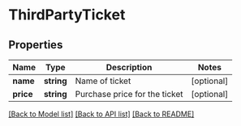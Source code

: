 # ThirdPartyTicket

## Properties
Name | Type | Description | Notes
------------ | ------------- | ------------- | -------------
**name** | **string** | Name of ticket | [optional] 
**price** | **string** | Purchase price for the ticket | [optional] 

[[Back to Model list]](../../README.md#documentation-for-models) [[Back to API list]](../../README.md#documentation-for-api-endpoints) [[Back to README]](../../README.md)

